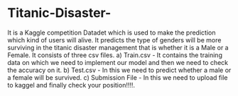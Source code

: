 # Titanic-Disaster-
It is a Kaggle competition Datadet which is used to make the prediction which kind of users will alive.
It predicts the type of genders will be more surviving in the titanic disaster management that is whether it is a Male or a Female.
It consists of three csv files.
a) Train.csv - It contains the training data on which we need to implement our model and then we need to check the accuracy on it.
b) Test.csv - In this we need to predict whether a male or a female will be survived.
c) Submission File - In this we need to upload  file to kaggel and finally check your position!!!!.
